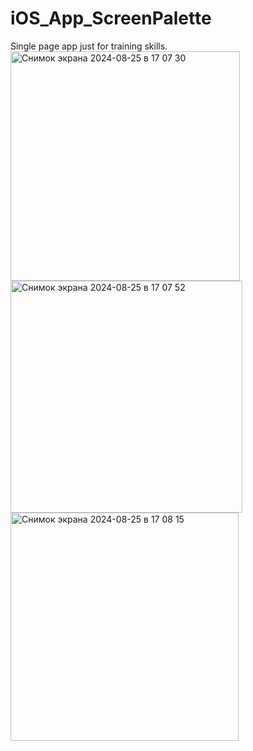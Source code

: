 # iOS_App_ScreenPalette
Single page app just for training skills.
<img width="367" alt="Снимок экрана 2024-08-25 в 17 07 30" src="https://github.com/user-attachments/assets/5428fc31-801f-453a-9001-8a72236d6866">
<img width="371" alt="Снимок экрана 2024-08-25 в 17 07 52" src="https://github.com/user-attachments/assets/4306b812-88eb-43e9-8039-5a37bfe5527e">
<img width="365" alt="Снимок экрана 2024-08-25 в 17 08 15" src="https://github.com/user-attachments/assets/52788f17-b21e-4cf1-a2ba-488d01d69a8e">
